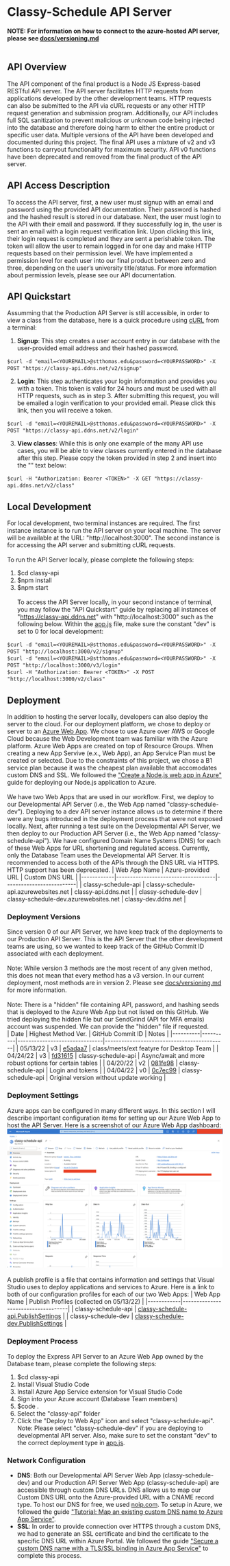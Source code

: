 # Classy-Schedule API Server
__NOTE: For information on how to connect to the azure-hosted API server, please see [docs/versioning.md](/docs/versioning.md)__
</br></br>
## API Overview
The API component of the final product is a Node JS Express-based RESTful API server. The API server facilitates HTTP requests from applications developed by the other development teams. HTTP requests can also be submitted to the API via cURL requests or any other HTTP request generation and submission program. Additionally, our API includes full SQL sanitization to prevent malicious or unknown code being injected into the database and therefore doing harm to either the entire product or specific user data. Multiple versions of the API have been developed and documented during this project. The final API uses a mixture of v2 and v3 functions to carryout functionality for maximum security. API v0 functions have been deprecated and removed from the final product of the API server. 

## API Access Description
To access the API server, first, a new user must signup with an email and password using the provided API documentation. Their password is hashed and the hashed result is stored in our database. Next, the user must login to the API with their email and password. If they successfully log in, the user is sent an email with a login request verification link. Upon clicking this link, their login request is completed and they are sent a perishable token. The token will allow the user to remain logged in for one day and make HTTP requests based on their permission level. We have implemented a permission level for each user into our final product between zero and three, depending on the user’s university title/status. For more information about permission levels, please see our API documentation. 

## API Quickstart
Assumming that the Production API Server is still accessible, in order to view a class from the database, here is a quick procedure using [cURL](https://curl.se/) from a terminal:
</br>
1. **Signup**: This step creates a user account entry in our database with the user-provided email address and their hashed password.
```
$curl -d "email=<YOUREMAIL>@stthomas.edu&password=<YOURPASSWORD>" -X POST "https://classy-api.ddns.net/v2/signup"
```
2. **Login**: This step authenticates your login information and provides you with a token. This token is valid for 24 hours and must be used with all HTTP requests, such as in step 3. After submitting this request, you will be emailed a login verification to your provided email. Please click this link, then you will receive a token.
```
$curl -d "email=<YOUREMAIL>@stthomas.edu&password=<YOURPASSWORD>" -X POST "https://classy-api.ddns.net/v2/login"
```
3. **View classes**: While this is only one example of the many API use cases, you will be able to view classes currently entered in the database after this step. Please copy the token provided in step 2 and insert into the "<TOKEN>" text below:
```
$curl -H "Authorization: Bearer <TOKEN>" -X GET "https://classy-api.ddns.net/v2/class"
```

## Local Development
For local development, two terminal instances are required. The first instance instance is to run the API server on your local machine. The server will be available at the URL: "http://localhost:3000". The second instance is for accessing the API server and submitting cURL requests. 
</br></br>
To run the API Server locally, please complete the following steps:
1. $cd classy-api
2. $npm install
3. $npm start
</br></br>
To access the API Server locally, in your second instance of terminal, you may follow the "API Quickstart" guide by replacing all instances of "https://classy-api.ddns.net" with "http://localhost:3000" such as the following below. Within the [app.js](/classy-api/app.js) file, make sure the constant "dev" is set to 0 for local development:
```
$curl -d "email=<YOUREMAIL>@stthomas.edu&password=<YOURPASSWORD>" -X POST "http://localhost:3000/v2/signup"
$curl -d "email=<YOUREMAIL>@stthomas.edu&password=<YOURPASSWORD>" -X POST "http://localhost:3000/v3/login"
$curl -H "Authorization: Bearer <TOKEN>" -X POST "http://localhost:3000/v2/class"
```

## Deployment
In addition to hosting the server locally, developers can also deploy the server to the cloud. For our deployment platform, we chose to deploy or server to an [Azure Web App](https://azure.microsoft.com/en-us/services/app-service/web/). We chose to use Azure over AWS or Google Cloud because the Web Development team was familiar with the Azure platform. Azure Web Apps are created on top of Resource Groups. When creating a new App Servive (e.x., Web App), an App Service Plan must be created or selected. Due to the constraints of this project, we chose a B1 service plan because it was the cheapest plan available that accomodates custom DNS and SSL. We followed the ["Create a Node.js web app in Azure"](https://docs.microsoft.com/en-us/azure/app-service/quickstart-nodejs?tabs=linux&pivots=development-environment-azure-portal) guide for deploying our Node.js application to Azure.
</br></br>
We have two Web Apps that are used in our workflow. First, we deploy to our Developmental API Server (i.e., the Web App named "classy-schedule-dev"). Deploying to a dev API server instance allows us to determine if there were any bugs introduced in the deployment process that were not exposed locally. Next, after running a test suite on the Developmental API Server, we then deploy to our Production API Server (i.e., the Web App named "classy-schedule-api"). We have configured Domain Name Systems (DNS) for each of these Web Apps for URL shortening and regulated access. Currently, only the Database Team uses the Developmental API Server. It is recommended to access both of the APIs through the DNS URL via HTTPS. HTTP support has been deprecated.
| Web App Name | Azure-provided URL | Custom DNS URL |
|------------|------------------------------------|--------------------------|
| classy-schedule-api | classy-schedule-api.azurewebsites.net | classy-api.ddns.net |
| classy-schedule-dev | classy-schedule-dev.azurewebsites.net | classy-dev.ddns.net |

### Deployment Versions
Since version 0 of our API Server, we have keep track of the deployments to our Production API Server. This is the API Server that the other development teams are using, so we wanted to keep track of the GitHub Commit ID associated with each deployment.
</br></br>
Note: While version 3 methods are the most recent of any given method, this does not mean that every method has a v3 version. In our current deployment, most methods are in version 2. Please see [docs/versioning.md](/docs/versioning.md) for more information.
</br></br>
Note: There is a "hidden" file containing API, password, and hashing seeds that is deployed to the Azure Web App but not listed on this GitHub. We tried deploying the hidden file but our SendGrind (API for MFA emails) account was suspended. We can provide the "hidden" file if requested.
</br>
| Date     | Highest Method Ver. | GitHub Commit ID                      |                                        Notes                                   |
|----------|----------|-------------------------------|--------------------------------------------|
| 05/13/22 | v3 | [e5adaa7](https://github.com/elizabethwhalen/CISC480-Spring-2022/commit/e5adaa7bdd2cd4cb13e9db4c5993f0691c6c637b) | class/meets/ext featyre for Desktop Team |
| 04/24/22 | v3 | [fd31615](https://github.com/elizabethwhalen/CISC480-Spring-2022/commit/fd31615614afc3c1920619136598fc7da3c9fd4b) | classy-schedule-api | Async/await and more robust options for certain tables |
| 04/20/22 | v2 | [081fe98](https://github.com/elizabethwhalen/CISC480-Spring-2022/commit/081fe98a2d5377d59a871f55291b30573c68d751) | classy-schedule-api | Login and tokens |
| 04/04/22 | v0 | [0c7ec99](https://github.com/elizabethwhalen/CISC480-Spring-2022/commit/0c7ec9923d5abf9030e9a63c4d0e04b285c98129) | classy-schedule-api | Original version without update working |

### Deployment Settings
Azure apps can be configured in many different ways. In this section I will describe important configuration items for setting up our Azure Web App to host the API Server. Here is a screenshot of our Azure Web App dashboard:
![Azure Web App Dashboard](/docs/figures/azure-app-overview.png?raw=true "Azure Web App Dashboard")
</br></br>
A publish profile is a file that contains information and settings that Visual Studio uses to deploy applications and services to Azure. Here is a link to both of our configuration profiles for each of our two Web Apps:
| Web App Name | Publish Profiles (collected on 05/13/22) |
|------------|------------------------------------|
| classy-schedule-api | [classy-schedule-api.PublishSettings](/docs/config-settings/classy-schedule-api.PublishSettings) |
| classy-schedule-dev | [classy-schedule-dev.PublishSettings](/docs/config-settings/classy-schedule-dev.PublishSettings) |

### Deployment Process
To deploy the Express API Server to an Azure Web App owned by the Database team, please complete the following steps:
1. $cd classy-api
2. Install Visual Studio Code
3. Install Azure App Service extension for Visual Studio Code
4. Sign into your Azure account (Database Team members)
5. $code .
6. Select the "classy-api" folder
7. Click the "Deploy to Web App" icon and select "classy-schedule-api". Note: Please select "classy-schedule-dev" if you are deploying to developmental API server. Also, make sure to set the constant "dev" to the correct deployment type in [app.js](/classy-api/app.js).

### Network Configuration
- **DNS**: Both our Developmental API Server Web App (classy-schedule-dev) and our Production API Server Web App (classy-schedule-api) are accessible through custom DNS URLs. DNS allows us to map our Custom DNS URL onto the Azure-provided URL with a CNAME record type. To host our DNS for free, we used [noip.com](https://noip.com). To setup in Azure, we followed the guide ["Tutorial: Map an existing custom DNS name to Azure App Service"](https://docs.microsoft.com/en-us/azure/app-service/app-service-web-tutorial-custom-domain?tabs=a%2Cazurecli).
- **SSL**: In order to provide connection over HTTPS through a custom DNS, we had to generate an SSL certificate and bind the certificate to the specific DNS URL within Azure Portal. We followed the guide ["Secure a custom DNS name with a TLS/SSL binding in Azure App Service"](https://docs.microsoft.com/en-us/azure/app-service/configure-ssl-bindings) to complete this process.
